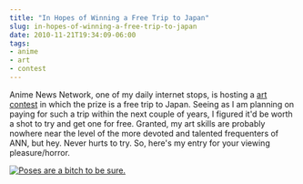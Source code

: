 ```yaml
---
title: "In Hopes of Winning a Free Trip to Japan"
slug: in-hopes-of-winning-a-free-trip-to-japan
date: 2010-11-21T19:34:09-06:00
tags:
- anime
- art
- contest
---
```

Anime News Network, one of my daily internet stops, is hosting a [art contest](http://www.animenewsnetwork.com/win-a-trip-to-japan-2010) in which the prize is a free trip to Japan. Seeing as I am planning on paying for such a trip within the next couple of years, I figured it'd be worth a shot to try and get one for free. Granted, my art skills are probably nowhere near the level of the more devoted and talented frequenters of ANN, but hey. Never hurts to try. So, here's my entry for your viewing pleasure/horror.

[![](http://images.dxprog.com/blog/Kirino_Blog.jpg "Poses are a bitch to be sure.")](http://dxprog.deviantart.com/#/d33c30w)
